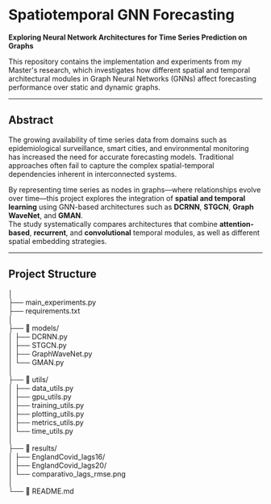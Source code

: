 # Spatiotemporal GNN Forecasting
**Exploring Neural Network Architectures for Time Series Prediction on Graphs**

This repository contains the implementation and experiments from my Master's research, which investigates how different spatial and temporal architectural modules in Graph Neural Networks (GNNs) affect forecasting performance over static and dynamic graphs.

---

## Abstract
The growing availability of time series data from domains such as epidemiological surveillance, smart cities, and environmental monitoring has increased the need for accurate forecasting models. Traditional approaches often fail to capture the complex spatial-temporal dependencies inherent in interconnected systems.

By representing time series as nodes in graphs—where relationships evolve over time—this project explores the integration of **spatial and temporal learning** using GNN-based architectures such as **DCRNN**, **STGCN**, **Graph WaveNet**, and **GMAN**.  
The study systematically compares architectures that combine **attention-based**, **recurrent**, and **convolutional** temporal modules, as well as different spatial embedding strategies.

---

## Project Structure

│  
├── main_experiments.py  
├── requirements.txt  
│  
├── 📂 models/  
│   ├── DCRNN.py  
│   ├── STGCN.py  
│   ├── GraphWaveNet.py  
│   └── GMAN.py  
│  
├── 📂 utils/  
│   ├── data_utils.py  
│   ├── gpu_utils.py  
│   ├── training_utils.py  
│   ├── plotting_utils.py  
│   ├── metrics_utils.py  
│   └── time_utils.py  
│  
├── 📂 results/  
│   ├── EnglandCovid_lags16/  
│   ├── EnglandCovid_lags20/  
│   └── comparativo_lags_rmse.png  
│  
└── 📄 README.md
